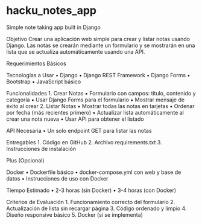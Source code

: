 # hacku_notes_app
Simple note taking app built in Django

Objetivo
Crear una aplicación web simple para crear y listar notas usando Django. Las notas se crearán mediante un formulario y se mostrarán en una lista que se actualiza automáticamente usando una API.

Requerimientos Básicos

Tecnologías a Usar
    •    Django
    •    Django REST Framework
    •    Django Forms
    •    Bootstrap
    •    JavaScript básico

Funcionalidades
    1.    Crear Notas
    ▪    Formulario con campos: título, contenido y categoría
    ▪    Usar Django Forms para el formulario
    ▪    Mostrar mensaje de éxito al crear
    2.    Listar Notas
    ▪    Mostrar todas las notas en tarjetas
    ▪    Ordenar por fecha (más recientes primero)
    ▪    Actualizar lista automáticamente al crear una nota nueva
    ▪    Usar API para obtener el listado

API Necesaria
    •    Un solo endpoint GET para listar las notas

Entregables
    1.    Código en GitHub
    2.    Archivo requirements.txt
    3.    Instrucciones de instalación

Plus (Opcional)

Docker
    •    Dockerfile básico
    •    docker-compose.yml con web y base de datos
    •    Instrucciones de uso con Docker

Tiempo Estimado
    •    2-3 horas (sin Docker)
    •    3-4 horas (con Docker)

Criterios de Evaluación
    1.    Funcionamiento correcto del formulario
    2.    Actualización de lista sin recargar página
    3.    Código ordenado y limpio
    4.    Diseño responsive básico
    5.    Docker (si se implementa)
